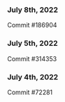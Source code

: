 ### July 8th, 2022

Commit #186904

### July 5th, 2022

Commit #314353


### July 4th, 2022

Commit #72281
